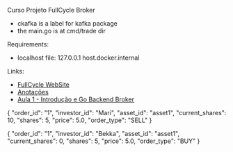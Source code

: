 Curso Projeto FullCycle Broker

- ckafka is a label for kafka package
- the main.go is at cmd/trade dir

Requirements: 
- localhost file: 127.0.0.1 host.docker.internal

Links: 
* [FullCycle WebSite](https://imersao.fullcycle.com.br/ "FullCycle WebSite")
* [Anotações](https://www.notion.so/bosshouse/Imers-o-FullCycle-Sistema-bolsa-86ab3cf534504c2eb2c9b55df9df7928?pvs=4 "Anotações")
* [Aula 1 - Introdução e Go Backend Broker](https://www.youtube.com/watch?v=u-rNjpYlTHc "Aula 1 - Introdução e Go Backend Broker")

{ 
  "order_id": "1",
  "investor_id": "Mari",
  "asset_id": "asset1",
  "current_shares": 10,
  "shares": 5,
  "price": 5.0,
  "order_type": "SELL"
}

{ 
  "order_id": "1",
  "investor_id": "Bekka",
  "asset_id": "asset1",
  "current_shares": 0,
  "shares": 5,
  "price": 5.0,
  "order_type": "BUY"
}